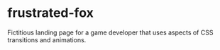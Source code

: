 # frustrated-fox
Fictitious landing page for a game developer that uses aspects of CSS transitions and animations. 
